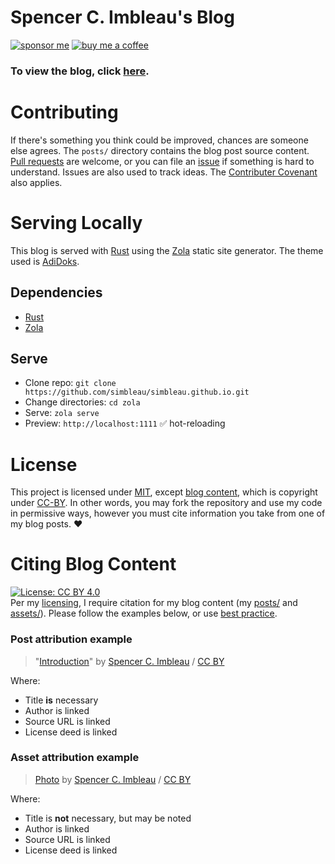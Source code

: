 # Spencer C. Imbleau's Blog
[![sponsor me](https://img.shields.io/badge/sponsor-30363D?style=for-the-badge&logo=GitHub-Sponsors&logoColor=#white)](https://github.com/sponsors/simbleau)
[![buy me a coffee](https://img.shields.io/badge/Buy_Me_A_Coffee-FFDD00?style=for-the-badge&logo=buy-me-a-coffee&logoColor=black)](https://buymeacoffee.com/simbleau)

<h3>To view the blog, click <a href="https://simbleau.github.io">here</a>.</h3>

# Contributing
If there's something you think could be improved, chances are someone else agrees. The `posts/` directory contains the blog post source content. [Pull requests](https://github.com/simbleau/simbleau.github.io/pulls) are welcome, or you can file an [issue](https://github.com/simbleau/simbleau.github.io/issues) if something is hard to understand. Issues are also used to track ideas. The [Contributer Covenant](https://www.contributor-covenant.org/version/2/0/code_of_conduct/) also applies.

# Serving Locally
This blog is served with [Rust](https://rust-lang.org) using the [Zola](https://www.getzola.org/) static site generator. The theme used is [AdiDoks](https://www.getzola.org/themes/adidoks/).

## Dependencies
- [Rust](https://www.rust-lang.org/tools/install)
- [Zola](https://www.getzola.org/documentation/getting-started/installation/)

## Serve
- Clone repo: `git clone https://github.com/simbleau/simbleau.github.io.git`
- Change directories: `cd zola`
- Serve: `zola serve`
- Preview: `http://localhost:1111` ✅ hot-reloading

# License
This project is licensed under [MIT](LICENSE-MIT), except [blog content](#citing-blog-content), which is copyright under [CC-BY](LICENSE-CC-BY). In other words, you may fork the repository and use my code in permissive ways, however you must cite information you take from one of my blog posts. ❤️

# Citing Blog Content
[![License: CC BY 4.0](https://img.shields.io/badge/License-CC%20BY%204.0-lightgrey.svg)](LICENSE-CC-BY)\
Per my [licensing](#license), I require citation for my blog content (my [posts/](posts/) and [assets/](assets/)). Please follow the examples below, or use [best practice](https://wiki.creativecommons.org/wiki/best_practices_for_attribution).

### Post attribution example
> "[Introduction]()" by [Spencer C. Imbleau](https://spencer.imbleau.com) / [CC BY](LICENSE-CC-BY)

Where:
- Title **is** necessary
- Author is linked
- Source URL is linked
- License deed is linked

### Asset attribution example
> [Photo]() by [Spencer C. Imbleau](https://spencer.imbleau.com) / [CC BY](LICENSE-CC-BY)

Where:
- Title is **not** necessary, but may be noted
- Author is linked
- Source URL is linked
- License deed is linked

